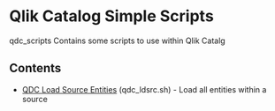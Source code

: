 # Qlik Catalog Simple Scripts
 qdc_scripts 
 Contains some scripts to use within Qlik Catalg

## Contents

- [QDC Load Source Entities](./qdc_ldsrc.sh) (qdc_ldsrc.sh) - Load all entities within a source




